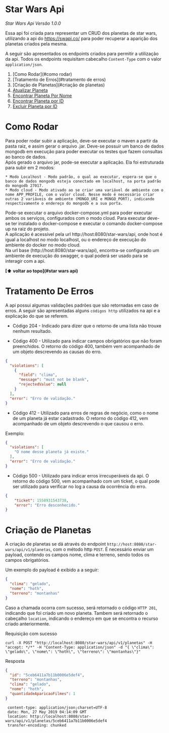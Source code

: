 # Star Wars Api

*Star Wars Api Versão 1.0.0*

  Essa api foi criada para representar um CRUD dos planetas de star wars, utilizando a api do https://swapi.co/ para poder recuperar a aparição dos planetas criados pela mesma.
  
  A seguir são apresentados os endpoints criados para permitir a utilização da api.
  Todos os endpoints requisitam cabecalho `Content-Type` com o valor `application/json`.
  
  1. [Como Rodar](#como rodar) 
  1. [Tratamento de Erros](#tratamento de erros)
  1. [Criação de Planetas](#criação de planetas)
  1. [Atualizar Planeta](#atualizar-planeta)
  1. [Encontrar Planeta Por Nome](#encontrar-planeta-nome)
  1. [Encontrar Planeta por ID](#encontrar-planeta-id)
  1. [Excluir Planeta por ID](#excluir-planeta-id)
  
# Como Rodar

Para poder rodar subir a aplicação, deve-se executar o maven a partir da pasta raiz, e assim gerar o arquivo .jar. Deve-se possuir um banco de dados mongodb em execução para poder executar os testes que fazem consultas ao banco de dados. \
Após gerado o arquivo jar, pode-se executar a aplicação. Ela foi estruturada para subir em 2 modos:

    * Modo Localhost - Modo padrão, o qual ao executar, espera-se que o banco de dados mongodb esteja conectado em localhost, na porta padrão do mongodb 27017.
    * Modo cloud - Modo ativado ao se criar uma variável de ambiente com o nome APP_PROFILE, com o valor cloud. Nesse modo é necessário criar outras 2 variáveis de ambiente (MONGO_URI e MONGO_PORT), indicando respectivamente o endereço do mongodb e a sua porta.

Pode-se executar o arquivo docker-compose.yml para poder executar ambos os serviços, configurados com o modo cloud.
Para executar deve-se ter instalado o docker-compose e executar o comando docker-compose up na raiz do projeto.\
A aplicação é acessível pela url http://host:8080/star-wars/api, onde host é igual a localhost no modo localhost, ou o endereço de execução do ambiente do docker no modo cloud.\
Na url base (http://host:8080/star-wars/api), encontra-se configurado um ambiente de execução do swagger, o qual poderá ser usado para se interagir com a api.

**[⬆ voltar ao topo](#star wars api)**

# Tratamento De Erros

A api possui algumas validações padrões que são retornadas em caso de erros.
A seguir são apresentadas alguns `códigos http` utilizados na api e a explicação do que se referem. 

* Código 204 - Indicado para dizer que o retorno de uma lista não trouxe nenhum resultado.

* Código 400 - Utilizado para indicar campos obrigatórios que não foram preenchidos.
O retorno do código 400, também vem acompanhado de um objeto descrevendo as causas do erro.
```json
{
  "violations": [
    {
      "field": "clima",
      "message": "must not be blank",
      "rejectedValue": null
    }
  ],
  "error": "Erro de validação."
}
```

* Código 412 - Utilizado para erros de regras de negócio, como o nome de um planeta já estar cadastrado.
O retorno do código 412, vem acompanhado de um objeto descrevendo o que causou o erro.

Exemplo:
```json
{
  "violations": [
    "O nome desse planeta já existe."
  ],
  "error": "Erro de validação."
}
```

* Código 500 - Utilizado para indicar erros irrecuperáveis da api.
O retorno do código 500, vem acompanhado com um ticket, o qual pode ser utilizado para verificar no log a causa da ocorrência do erro.
```json
{
    "ticket": 1558931543738,
    "error": "Erro desconhecido."
}
```

# Criação de Planetas

A criação de planetas se dá através do endpoint `http://host:8080/star-wars/api/v1/planetas`, com o método http `POST`.
É necessário enviar um payload, contendo os campos nome, clima e terreno, sendo todos os campos obrigatórios.

Um exemplo do payload é exibido a a seguir:

```json
{
  "clima": "gelado",
  "nome": "hoth",
  "terreno": "montanhas"
}
```
Caso a chamada ocorra com sucesso, será retornado o código `HTTP 201`, indicando que foi criado um novo planeta.
Tambem será retornado o cabeçalho `location`, indicando o endereço em que se encontra o recurso criado anteriormente.

Requisição com sucesso
```
curl -X POST "http://localhost:8080/star-wars/api/v1/planetas" -H "accept: */*" -H "Content-Type: application/json" -d "{ \"clima\": \"gelado\", \"nome\": \"hoth\", \"terreno\": \"montanhas\"}"
```
Resposta
```json
{
  "id": "5ceb6411a7b11b0006e5def4",
  "terreno": "montanhas",
  "clima": "gelado",
  "nome": "hoth",
  "quantidadeAparicaoFilmes": 1
}
```
```
 content-type: application/json;charset=UTF-8 
 date: Mon, 27 May 2019 04:14:09 GMT 
 location: http://localhost:8080/star-wars/api/v1/planetas/5ceb6411a7b11b0006e5def4 
 transfer-encoding: chunked 
```